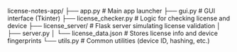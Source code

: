 license-notes-app/
├── app.py                 # Main app launcher
├── gui.py                 # GUI interface (Tkinter)
├── license_checker.py     # Logic for checking license and device
├── license_server/        # Flask server simulating license validation
│   ├── server.py
│   └── license_data.json  # Stores license info and device fingerprints
└── utils.py               # Common utilities (device ID, hashing, etc.)

